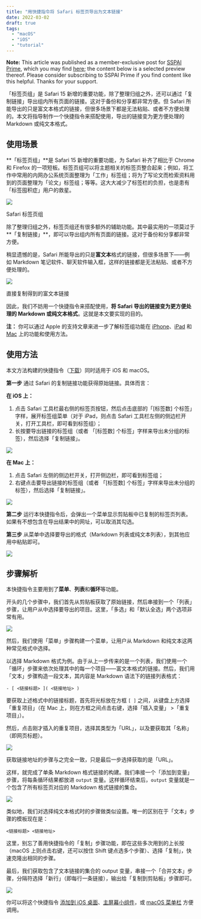 ```yaml
---
title: "用快捷指令将 Safari 标签页导出为文本链接"
date: 2022-03-02
draft: true
tags:
  - "macOS"
  - "iOS"
  - "tutorial"
---
```


**Note:** This article was published as a member-exclusive post for [SSPAI Prime](https://sspai.com/prime), which you may find [here](https://sspai.com/prime/story/safari-export-link); the content below is a selected preview thereof. Please consider subscribing to SSPAI Prime if you find content like this helpful. Thanks for your support.

「标签页组」是 Safari 15 新增的重要功能，除了整理归组之外，还可以通过「复制链接」导出组内所有页面的链接。这对于备份和分享都非常方便。但 Safari 所能导出的只是富文本格式的链接，但很多场景下都是无法粘贴、或者不方便处理的。本文将指导制作一个快捷指令来搭配使用，导出的链接变为更方便处理的 Markdown 或纯文本格式。

## 使用场景

**「标签页组」**是 Safari 15 新增的重要功能，为 Safari 补齐了相比于 Chrome 和 Firefox 的一项短板。标签页组可以将主题相关的标签页整合起来；例如，将工作中常用的内网办公系统页面整理为「工作」标签组；将为了写论文而检索资料用到的页面整理为「论文」标签组；等等。这大大减少了标签栏的负担，也是患有「标签囤积症」用户的救星。

![](https://cdn.sspai.com/2022/03/02/article/782e424fb358d370a44e1bea734bebc0?imageView2/2/w/1120/q/40/interlace/1/ignore-error/1)

Safari 标签页组

除了整理归组之外，标签页组还有很多额外的辅助功能。其中最实用的一项莫过于**「复制链接」**，即可以导出组内所有页面的链接。这对于备份和分享都非常方便。

稍显遗憾的是，Safari 所能导出的只是**富文本**格式的链接，但很多场景下——例如 Markdown 笔记软件、聊天软件输入框，这样的链接都是无法粘贴、或者不方便处理的。

![](https://cdn.sspai.com/2022/03/02/c18e4c7312d7c731e1923e60ba0639dc.png?imageView2/2/w/1120/q/40/interlace/1/ignore-error/1)

直接复制得到的富文本链接

因此，我们不妨用一个快捷指令来搭配使用，**将 Safari 导出的链接变为更方便处理的 Markdown 或纯文本格式**。这就是本文要实现的目的。

**注：** 你可以通过 Apple 的支持文章来进一步了解标签组功能在 [iPhone](https://support.apple.com/zh-cn/guide/iphone/iph3028ebf68/ios)、[iPad](https://support.apple.com/zh-cn/guide/ipad/ipada3308ec5/ipados) 和 [Mac](https://support.apple.com/zh-cn/guide/safari/ibrwa2d73908/mac) 上的功能和使用方法。

## 使用方法

本文方法构建的快捷指令（[下载](https://www.icloud.com/shortcuts/6ff72928dc084420a4d2facf63546b49)）同时适用于 iOS 和 macOS。

**第一步** 通过 Safari 的复制链接功能获得原始链接。具体而言：

**在 iOS 上：**

1. 点击 Safari 工具栏最右侧的标签页按钮，然后点击底部的「\[标签数\] 个标签」字样，展开标签组菜单（对于 iPad，则点击 Safari 工具栏左侧的侧边栏开关，打开工具栏，即可看到标签组）；
2. 长按要导出链接的标签组（或者 「\[标签数\] 个标签」字样来导出未分组的标签），然后选择「复制链接」。

![](https://cdn.sspai.com/2022/03/02/617f75b408ac4c6557fa70138cbf6c3b.png?imageView2/2/w/1120/q/40/interlace/1/ignore-error/1)

**在 Mac 上：**

1. 点击 Safari 左侧的侧边栏开关，打开侧边栏，即可看到标签组；
2. 右键点击要导出链接的标签组（或者 「\[标签数\] 个标签」字样来导出未分组的标签），然后选择「复制链接」。

![](https://cdn.sspai.com/2022/03/02/f5ad8b5d00ff6777cb45c54ba1bbde97.png?imageView2/2/w/1120/q/40/interlace/1/ignore-error/1)

**第二步** 运行本快捷指令后，会弹出一个菜单显示剪贴板中已复制的标签页列表。如果有不想包含在导出结果中的网址，可以取消其勾选。

**第三步** 从菜单中选择要导出的格式（Markdown 列表或纯文本列表），到其他应用中粘贴即可。

![](https://cdn.sspai.com/2022/03/02/91d8115e3253d1d29b66a87697168e41.png?imageView2/2/w/1120/q/40/interlace/1/ignore-error/1)

## 步骤解析

本快捷指令主要用到了**菜单**、**列表**和**循环**等功能。

开头的几个步骤中，我们首先从剪贴板获取了原始链接，然后串接到一个「列表」步骤，让用户从中选择要导出的项目。这里，「多选」和「默认全选」两个选项非常有用。

![](https://cdn.sspai.com/2022/03/02/0dbb4d984a572b3eafa3de1dacfd532c.png?imageView2/2/w/1120/q/40/interlace/1/ignore-error/1)

然后，我们使用「菜单」步骤构建一个菜单，让用户从 Markdown 和纯文本这两种常见格式中选择。

以选择 Markdown 格式为例。由于从上一步传来的是一个列表，我们使用一个「循环」步骤来依次处理其中的每一个项目——富文本格式的链接。然后，我们用「文本」步骤构造一段文本，其内容是 Markdown 语法下的链接列表格式：

```
- [ <链接标题> ]( <链接地址> )
```

要获取上述格式中的链接标题，首先将光标放在方框 `[ ]` 之间，从键盘上方选择「重复项目」（在 Mac 上，则在方框之间点击右键，选择「插入变量」 >「重复项目」）。

然后，点击刚才插入的重复项目，选择其类型为「URL」，以及要获取其「名称」（即网页标题）。

![](https://cdn.sspai.com/2022/03/02/5368742d0c4cd7e3aed0d8f87c4428a0.png?imageView2/2/w/1120/q/40/interlace/1/ignore-error/1)

获取链接地址的步骤与之完全一致，只是最后一步选择获取的是「URL」。

这样，就完成了单条 Markdown 格式链接的构建。我们串接一个「添加到变量」步骤，将每条循环结果都放进 `output` 变量。这样循环结束后，`output` 变量就是一个包含了所有标签页对应的 Markdown 格式链接的集合。

![](https://cdn.sspai.com/2022/03/02/7eda40a527995d6da44b0c3d2fcef3b7.png?imageView2/2/w/1120/q/40/interlace/1/ignore-error/1)

类似地，我们对选择纯文本格式时的步骤做类似设置。唯一的区别在于「文本」步骤的模板现在是：

```
<链接标题> <链接地址>
```

这里，别忘了善用快捷指令的「复制」步骤功能，即在这些多次用到的上长按（macOS 上则点击右键，还可以按住 Shift 键点选多个步骤）、选择「复制」，快速克隆出相同的步骤。

最后，我们获取包含了文本链接的集合的 output 变量，串接一个「合并文本」步骤，分隔符选择「新行」（即每行一条链接），输出给「复制到剪贴板」步骤即可。

![](https://cdn.sspai.com/2022/03/02/ceb20463672b07496e10f3dfe7af9806.png?imageView2/2/w/1120/q/40/interlace/1/ignore-error/1)

你可以将这个快捷指令 [添加到 iOS 桌面](https://support.apple.com/zh-cn/guide/shortcuts/apd735880972/ios)、[主屏幕小组件](https://support.apple.com/zh-cn/guide/shortcuts/apd029b36d05/ios)，或 [macOS 菜单栏](https://support.apple.com/zh-cn/guide/shortcuts-mac/apd163eb9f95/5.0/mac/12.0) 方便调用。
